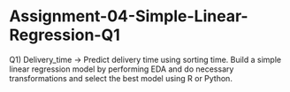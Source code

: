 # Assignment-04-Simple-Linear-Regression-Q1
Q1) Delivery_time -> Predict delivery time using sorting time. Build a simple linear regression model by performing EDA and do necessary transformations and select the best model using R or Python.
